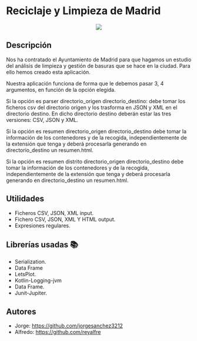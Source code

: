 # Reciclaje y Limpieza de Madrid
<p align="center">
  <a href="#">
    <img src="https://www.madrid.es/UnidadesDescentralizadas/LimpiezaUrbanaYResiduos/Campa%C3%B1as/00.%20CAMPA%C3%91AS%20DE%20INFORMACI%C3%93N%20Y%20SENSIBILIZACI%C3%93N/01%20CAMPA%C3%91A%20%22Con%20Erre%20De%22/CuidarMadridEsSencilloEntreTodos_690.png" />
  </a>
</p>

## Descripción

Nos ha contratado el Ayuntamiento de Madrid para que hagamos un estudio del análisis de
limpieza y gestión de basuras que se hace en la ciudad. Para ello hemos creado esta aplicación.

Nuestra aplicación funciona de forma que le debemos pasar 3, 4 argumentos, en función de la opción elegida.

Si la opción es parser directorio_origen directorio_destino: debe tomar los ficheros csv
del directorio origen y los trasforma en JSON y XML en el directorio destino. En dicho
directorio destino deberán estar las tres versiones: CSV, JSON y XML.

Si la opción es resumen directorio_origen directorio_destino debe tomar la información
de los contenedores y de la recogida, independientemente de la extensión que tenga  y deberá procesarla
generando en directorio_destino un resumen.html.

Si la opción es resumen distrito directorio_origen directorio_destino debe tomar la
información de los contenedores y de la recogida, independientemente de la extensión que
tenga y deberá procesarla generando en directorio_destino un resumen.html.



## Utilidades
- Ficheros CSV, JSON, XML input.
- Fichero CSV, JSON, XML Y HTML output.
- Expresiones regulares.



## Librerías usadas 📚
- Serialization.
- Data Frame
- LetsPlot.
- Kotlin-Logging-jvm
- Data Frame.
- Junit-Jupiter.


## Autores
- Jorge: <https://github.com/jorgesanchez3212>
- Alfredo: <https://github.com/reyalfre>



